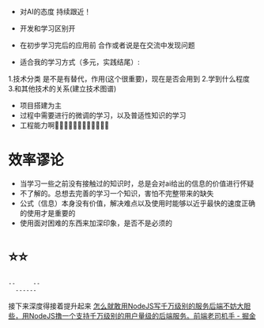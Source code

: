 - 对AI的态度
	持续跟近！

- 开发和学习区别开

- 在初步学习完后的应用前
  合作或者说是在交流中发现问题

- 适合我的学习方式（多元，实践结尾）:


1.技术分类
是不是有替代，作用(这个很重要)，现在是否会用到
2.学到什么程度
3.和其他技术的关系(建立技术图谱)

- 项目搭建为主
- 过程中需要进行的微调的学习，以及普适性知识的学习
- 工程能力啊🤦‍♂️🤦‍♂️🤦‍♂️🤦‍♂️🤦‍♂️🤦‍♂️



# 效率谬论
- 当学习一些之前没有接触过的知识时，总是会对ai给出的信息的价值进行怀疑
- 不了解的。总想去完善的学习一个知识，害怕不完整带来的缺失
- 公式（信息）本身没有价值，解决难点以及使用时能够以近乎最快的速度正确的使用才是重要的
- 使用面对困难的东西来加深印象，是否不是必须的




#     ⭐⭐
	--     --
	  ------

接下来深度得接着提升起来
[怎么就敢用NodeJS写千万级别的服务后端不妨大胆些，用NodeJS撸一个支持千万级别的用户量级的后端服务。前端老司机手 - 掘金](https://juejin.cn/post/7125341011731185694)
